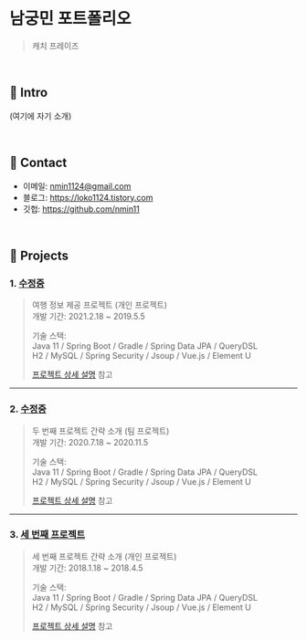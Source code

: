 # 남궁민 포트폴리오
>캐치 프레이즈

</br>

## :pushpin: Intro
(여기에 자기 소개)

</br>

## :pushpin: Contact
- 이메일: nmin1124@gmail.com
- 블로그: https://loko1124.tistory.com
- 깃헙: https://github.com/nmin11

</br>

## :pushpin: Projects
### 1. [수정중](https://loko1124.tistory.com)
>여행 정보 제공 프로젝트 (개인 프로젝트)  
>개발 기간: 2021.2.18 ~ 2019.5.5  
>  
>기술 스택:  
>Java 11 / Spring Boot / Gradle / Spring Data JPA / QueryDSL  
>H2 / MySQL / Spring Security / Jsoup / Vue.js / Element U  
>  
>[프로젝트 상세 설명](https://loko1124.tistory.com) 참고

---

### 2. [수정중]()
>두 번째 프로젝트 간략 소개  (팀 프로젝트)  
>개발 기간: 2020.7.18 ~ 2020.11.5  
>  
>기술 스택:  
>Java 11 / Spring Boot / Gradle / Spring Data JPA / QueryDSL  
>H2 / MySQL / Spring Security / Jsoup / Vue.js / Element U  
>  
>[프로젝트 상세 설명](https://loko1124.tistory.com) 참고

---

### 3. [세 번째 프로젝트]()
>세 번째 프로젝트 간략 소개  (개인 프로젝트)  
>개발 기간: 2018.1.18 ~ 2018.4.5  
>  
>기술 스택:  
>Java 11 / Spring Boot / Gradle / Spring Data JPA / QueryDSL  
>H2 / MySQL / Spring Security / Jsoup / Vue.js / Element U  
>  
>[프로젝트 상세 설명](https://loko1124.tistory.com) 참고
